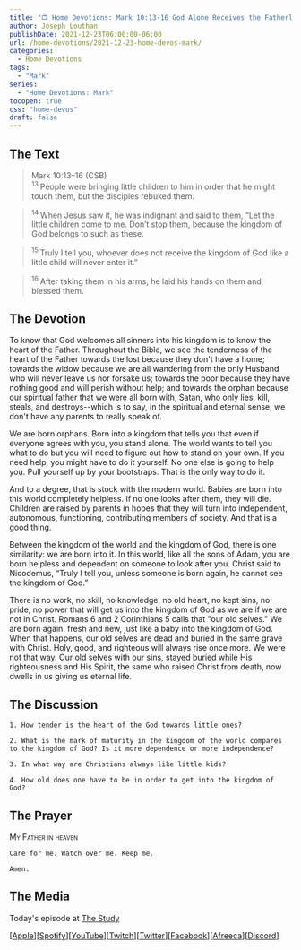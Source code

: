 ```yaml
---
title: "📺 Home Devotions: Mark 10:13-16 God Alone Receives the Fatherless"
author: Joseph Louthan
publishDate: 2021-12-23T06:00:00-06:00
url: /home-devotions/2021-12-23-home-devos-mark/
categories:
  - Home Devotions
tags:
  - "Mark"
series:
  - "Home Devotions: Mark"
tocopen: true
css: "home-devos"
draft: false
---
```

## The Text

>Mark 10:13–16 (CSB)  
><sup> 13 </sup> People were bringing little children to him in order that he might touch them, but the disciples rebuked them. 

><sup> 14 </sup> When Jesus saw it, he was indignant and said to them, “Let the little children come to me. Don’t stop them, because the kingdom of God belongs to such as these. 

><sup> 15 </sup> Truly I tell you, whoever does not receive the kingdom of God like a little child will never enter it.” 

><sup> 16 </sup> After taking them in his arms, he laid his hands on them and blessed them.

## The Devotion

To know that God welcomes all sinners into his kingdom is to know the heart of the Father. Throughout the Bible, we see the tenderness of the heart of the Father towards the lost because they don't have a home; towards the widow because we are all wandering from the only Husband who will never leave us nor forsake us; towards the poor because they have nothing good and will perish without help; and towards the orphan because our spiritual father that we were all born with, Satan, who only lies, kill, steals, and destroys--which is to say, in the spiritual and eternal sense, we don't have any parents to really speak of. 

We are born orphans. Born into a kingdom that tells you that even if everyone agrees with you, you stand alone.  The world wants to tell you what to do but you will need to figure out how to stand on your own. If you need help, you might have to do it yourself. No one else is going to help you. Pull yourself up by your bootstraps. That is the only way to do it.

And to a degree, that is stock with the modern world. Babies are born into this world completely helpless. If no one looks after them, they will die. Children are raised by parents in hopes that they will turn into independent, autonomous, functioning, contributing members of society. And that is a good thing.

Between the kingdom of the world and the kingdom of God, there is one similarity: we are born into it. In this world, like all the sons of Adam, you are born helpless and dependent on someone to look after you. Christ said to Nicodemus, “Truly I tell you, unless someone is born again, he cannot see the kingdom of God.” 

There is no work, no skill, no knowledge, no old heart, no kept sins, no pride, no power that will get us into the kingdom of God as we are if we are not in Christ. Romans 6 and 2 Corinthians 5 calls that "our old selves." We are born again, fresh and new, just like a baby into the kingdom of God. When that happens, our old selves are dead and buried in the same grave with Christ. Holy, good, and righteous will always rise once more. We were not that way. Our old selves with our sins, stayed buried while His righteousness and His Spirit, the same who raised Christ from death, now dwells in us giving us eternal life.

## The Discussion

```text
1. How tender is the heart of the God towards little ones?
```

```text
2. What is the mark of maturity in the kingdom of the world compares to the kingdom of God? Is it more dependence or more independence?
```

```text
3. In what way are Christians always like little kids?
```

```text
4. How old does one have to be in order to get into the kingdom of God?
```

## The Prayer

<div style='font-variant: small-caps;'>
My Father in heaven
</div>

```text
Care for me. Watch over me. Keep me.

Amen.
```

## The Media

Today's episode at [The Study](http://study.theologic.us/podcast/)

\[[Apple](https://podcasts.apple.com/us/podcast/the-study/id1557102127)\]\[[Spotify](https://open.spotify.com/show/0Xs5qsNvWePyRqcmtOTPkR)\]\[[YouTube](http://youtube.theologic.us)\]\[[Twitch](http://twitch.theologic.us)\]\[[Twitter](https://twitter.com/theologic_us)\]\[[Facebook](https://www.facebook.com/groups/462231051477464)\]\[[Afreeca](https://bj.afreecatv.com/theologicus)\]\[[Discord](http://discord.theologic.us)\]
